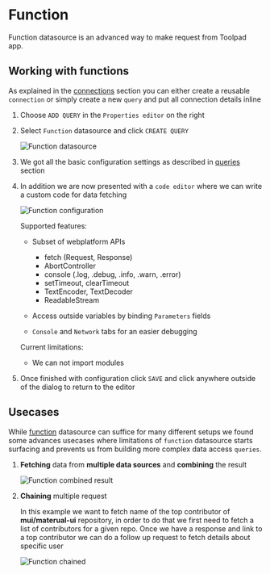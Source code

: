 # Function

<p class="description">
    Function datasource is an advanced way to make request from Toolpad app.
</p>

## Working with functions

As explained in the [connections](/toolpad/connecting-to-datasources/connections/) section you can either create a reusable `connection` or simply create a new `query` and put all connection details inline

1. Choose `ADD QUERY` in the `Properties editor` on the right

1. Select `Function` datasource and click `CREATE QUERY`

   ![Function datasource](/static/toolpad/function-query-1.png)

1. We got all the basic configuration settings as described in [queries](/toolpad/connecting-to-datasources/queries/) section

1. In addition we are now presented with a `code editor` where we can write a custom code for data fetching

   ![Function configuration](/static/toolpad/function-query-2.png)

   Supported features:

   - Subset of webplatform APIs

     - fetch (Request, Response)
     - AbortController
     - console (.log, .debug, .info, .warn, .error)
     - setTimeout, clearTimeout
     - TextEncoder, TextDecoder
     - ReadableStream

   - Access outside variables by binding `Parameters` fields
   - `Console` and `Network` tabs for an easier debugging

   Current limitations:

   - We can not import modules

1. Once finished with configuration click `SAVE` and click anywhere outside of the dialog to return to the editor

## Usecases

While [function](/toolpad/connecting-to-datasources/function/) datasource can suffice for many different setups we found some advances usecases where limitations of `function` datasource starts surfacing and prevents us from building more complex data access `queries`.

1. **Fetching** data from **multiple data sources** and **combining** the result

   ![Function combined result](/static/toolpad/function-query-3.png)

1. **Chaining** multiple request

   In this example we want to fetch name of the top contributor of **mui/materual-ui** repository, in order to do that we first need to fetch a list of contributors for a given repo. Once we have a response and link to a top contributor we can do a follow up request to fetch details about specific user

   ![Function chained](/static/toolpad/function-query-4.png)
